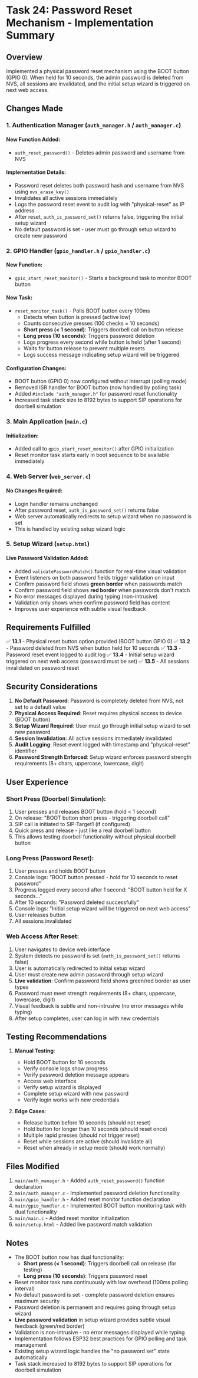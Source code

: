 # Task 24: Password Reset Mechanism - Implementation Summary

## Overview
Implemented a physical password reset mechanism using the BOOT button (GPIO 0). When held for 10 seconds, the admin password is deleted from NVS, all sessions are invalidated, and the initial setup wizard is triggered on next web access.

## Changes Made

### 1. Authentication Manager (`auth_manager.h` / `auth_manager.c`)

#### New Function Added:
- `auth_reset_password()` - Deletes admin password and username from NVS

#### Implementation Details:
- Password reset deletes both password hash and username from NVS using `nvs_erase_key()`
- Invalidates all active sessions immediately
- Logs the password reset event to audit log with "physical-reset" as IP address
- After reset, `auth_is_password_set()` returns false, triggering the initial setup wizard
- No default password is set - user must go through setup wizard to create new password

### 2. GPIO Handler (`gpio_handler.h` / `gpio_handler.c`)

#### New Function:
- `gpio_start_reset_monitor()` - Starts a background task to monitor BOOT button

#### New Task:
- `reset_monitor_task()` - Polls BOOT button every 100ms
  - Detects when button is pressed (active low)
  - Counts consecutive presses (100 checks = 10 seconds)
  - **Short press (< 1 second)**: Triggers doorbell call on button release
  - **Long press (10 seconds)**: Triggers password deletion
  - Logs progress every second while button is held (after 1 second)
  - Waits for button release to prevent multiple resets
  - Logs success message indicating setup wizard will be triggered

#### Configuration Changes:
- BOOT button (GPIO 0) now configured without interrupt (polling mode)
- Removed ISR handler for BOOT button (now handled by polling task)
- Added `#include "auth_manager.h"` for password reset functionality
- Increased task stack size to 8192 bytes to support SIP operations for doorbell simulation

### 3. Main Application (`main.c`)

#### Initialization:
- Added call to `gpio_start_reset_monitor()` after GPIO initialization
- Reset monitor task starts early in boot sequence to be available immediately

### 4. Web Server (`web_server.c`)

#### No Changes Required:
- Login handler remains unchanged
- After password reset, `auth_is_password_set()` returns false
- Web server automatically redirects to setup wizard when no password is set
- This is handled by existing setup wizard logic

### 5. Setup Wizard (`setup.html`)

#### Live Password Validation Added:
- Added `validatePasswordMatch()` function for real-time visual validation
- Event listeners on both password fields trigger validation on input
- Confirm password field shows **green border** when passwords match
- Confirm password field shows **red border** when passwords don't match
- No error messages displayed during typing (non-intrusive)
- Validation only shows when confirm password field has content
- Improves user experience with subtle visual feedback

## Requirements Fulfilled

✅ **13.1** - Physical reset button option provided (BOOT button GPIO 0)
✅ **13.2** - Password deleted from NVS when button held for 10 seconds
✅ **13.3** - Password reset event logged to audit log
✅ **13.4** - Initial setup wizard triggered on next web access (password must be set)
✅ **13.5** - All sessions invalidated on password reset

## Security Considerations

1. **No Default Password**: Password is completely deleted from NVS, not set to a default value
2. **Physical Access Required**: Reset requires physical access to device (BOOT button)
3. **Setup Wizard Required**: User must go through initial setup wizard to set new password
4. **Session Invalidation**: All active sessions immediately invalidated
5. **Audit Logging**: Reset event logged with timestamp and "physical-reset" identifier
6. **Password Strength Enforced**: Setup wizard enforces password strength requirements (8+ chars, uppercase, lowercase, digit)

## User Experience

### Short Press (Doorbell Simulation):
1. User presses and releases BOOT button (hold < 1 second)
2. On release: "BOOT button short press - triggering doorbell call"
3. SIP call is initiated to SIP-Target1 (if configured)
4. Quick press and release - just like a real doorbell button
5. This allows testing doorbell functionality without physical doorbell button

### Long Press (Password Reset):
1. User presses and holds BOOT button
2. Console logs: "BOOT button pressed - hold for 10 seconds to reset password"
3. Progress logged every second after 1 second: "BOOT button held for X seconds..."
4. After 10 seconds: "Password deleted successfully"
5. Console logs: "Initial setup wizard will be triggered on next web access"
6. User releases button
7. All sessions invalidated

### Web Access After Reset:
1. User navigates to device web interface
2. System detects no password is set (`auth_is_password_set()` returns false)
3. User is automatically redirected to initial setup wizard
4. User must create new admin password through setup wizard
5. **Live validation**: Confirm password field shows green/red border as user types
6. Password must meet strength requirements (8+ chars, uppercase, lowercase, digit)
7. Visual feedback is subtle and non-intrusive (no error messages while typing)
8. After setup completes, user can log in with new credentials

## Testing Recommendations

1. **Manual Testing**:
   - Hold BOOT button for 10 seconds
   - Verify console logs show progress
   - Verify password deletion message appears
   - Access web interface
   - Verify setup wizard is displayed
   - Complete setup wizard with new password
   - Verify login works with new credentials

2. **Edge Cases**:
   - Release button before 10 seconds (should not reset)
   - Hold button for longer than 10 seconds (should reset once)
   - Multiple rapid presses (should not trigger reset)
   - Reset while sessions are active (should invalidate all)
   - Reset when already in setup mode (should work normally)

## Files Modified

1. `main/auth_manager.h` - Added `auth_reset_password()` function declaration
2. `main/auth_manager.c` - Implemented password deletion functionality
3. `main/gpio_handler.h` - Added reset monitor function declaration
4. `main/gpio_handler.c` - Implemented BOOT button monitoring task with dual functionality
5. `main/main.c` - Added reset monitor initialization
6. `main/setup.html` - Added live password match validation

## Notes

- The BOOT button now has dual functionality:
  - **Short press (< 1 second)**: Triggers doorbell call on release (for testing)
  - **Long press (10 seconds)**: Triggers password reset
- Reset monitor task runs continuously with low overhead (100ms polling interval)
- No default password is set - complete password deletion ensures maximum security
- Password deletion is permanent and requires going through setup wizard
- **Live password validation** in setup wizard provides subtle visual feedback (green/red border)
- Validation is non-intrusive - no error messages displayed while typing
- Implementation follows ESP32 best practices for GPIO polling and task management
- Existing setup wizard logic handles the "no password set" state automatically
- Task stack increased to 8192 bytes to support SIP operations for doorbell simulation

